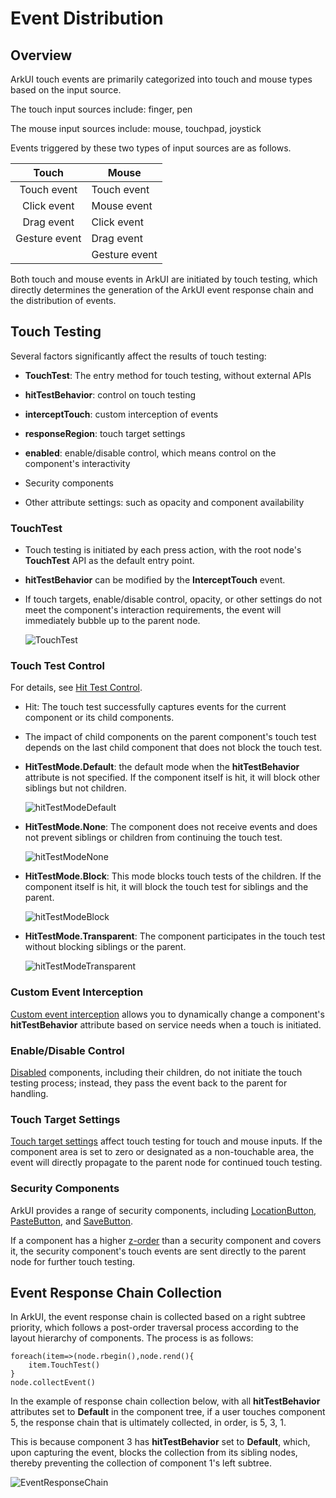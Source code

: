 # Event Distribution

## Overview

ArkUI touch events are primarily categorized into touch and mouse types based on the input source.

The touch input sources include: finger, pen

The mouse input sources include: mouse, touchpad, joystick

Events triggered by these two types of input sources are as follows.

| Touch | Mouse |
|:-----:| ----- |
| Touch event | Touch event |
| Click event | Mouse event |
| Drag event | Click event |
| Gesture event | Drag event |
|       | Gesture event |

Both touch and mouse events in ArkUI are initiated by touch testing, which directly determines the generation of the ArkUI event response chain and the distribution of events.

## Touch Testing

Several factors significantly affect the results of touch testing:

- **TouchTest**: The entry method for touch testing, without external APIs

- **hitTestBehavior**: control on touch testing

- **interceptTouch**: custom interception of events

- **responseRegion**: touch target settings

- **enabled**: enable/disable control, which means control on the component's interactivity

- Security components

- Other attribute settings: such as opacity and component availability

### TouchTest

- Touch testing is initiated by each press action, with the root node's **TouchTest** API as the default entry point.

- **hitTestBehavior** can be modified by the **InterceptTouch** event.

- If touch targets, enable/disable control, opacity, or other settings do not meet the component's interaction requirements, the event will immediately bubble up to the parent node.

  ![TouchTest](figures/TouchTest.png)

### Touch Test Control

For details, see [Hit Test Control](../reference/apis-arkui/arkui-ts/ts-universal-attributes-hit-test-behavior.md).

- Hit: The touch test successfully captures events for the current component or its child components.

- The impact of child components on the parent component's touch test depends on the last child component that does not block the touch test.

- **HitTestMode.Default**: the default mode when the **hitTestBehavior** attribute is not specified. If the component itself is hit, it will block other siblings but not children.

  ![hitTestModeDefault](figures/hitTestModeDefault.png)

- **HitTestMode.None**: The component does not receive events and does not prevent siblings or children from continuing the touch test.

  ![hitTestModeNone](figures/hitTestModeNone.png)

- **HitTestMode.Block**: This mode blocks touch tests of the children. If the component itself is hit, it will block the touch test for siblings and the parent.

  ![hitTestModeBlock](figures/hitTestModeBlock.png)

- **HitTestMode.Transparent**: The component participates in the touch test without blocking siblings or the parent.

  ![hitTestModeTransparent](figures/hitTestModeTransparent.png)

### Custom Event Interception

[Custom event interception](../reference/apis-arkui/arkui-ts/ts-universal-attributes-on-touch-intercept.md) allows you to dynamically change a component's **hitTestBehavior** attribute based on service needs when a touch is initiated.

### Enable/Disable Control

[Disabled](../reference/apis-arkui/arkui-ts/ts-universal-attributes-enable.md) components, including their children, do not initiate the touch testing process; instead, they pass the event back to the parent for handling.

### Touch Target Settings

[Touch target settings](../reference/apis-arkui/arkui-ts/ts-universal-attributes-touch-target.md) affect touch testing for touch and mouse inputs. If the component area is set to zero or designated as a non-touchable area, the event will directly propagate to the parent node for continued touch testing.

### Security Components

ArkUI provides a range of security components, including [LocationButton](../security/AccessToken/locationbutton.md), [PasteButton](../security/AccessToken/pastebutton.md), and [SaveButton](../security/AccessToken/savebutton.md).

If a component has a higher [z-order](../reference/apis-arkui/arkui-ts/ts-universal-attributes-z-order.md) than a security component and covers it, the security component's touch events are sent directly to the parent node for further touch testing.

## Event Response Chain Collection

In ArkUI, the event response chain is collected based on a right subtree priority, which follows a post-order traversal process according to the layout hierarchy of components. The process is as follows:

```
foreach(item=>(node.rbegin(),node.rend(){
    item.TouchTest()
}
node.collectEvent()
```

In the example of response chain collection below, with all **hitTestBehavior** attributes set to **Default** in the component tree, if a user touches component 5, the response chain that is ultimately collected, in order, is 5, 3, 1.

This is because component 3 has **hitTestBehavior** set to **Default**, which, upon capturing the event, blocks the collection from its sibling nodes, thereby preventing the collection of component 1's left subtree.

  ![EventResponseChain](figures/EventResponseChain.png)
